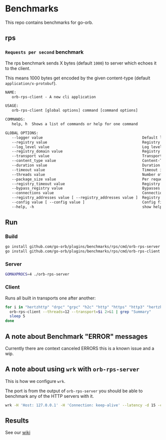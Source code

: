 # Benchmarks

This repo contains benchmarks for go-orb.

## rps

### `Requests per second` benchmark

The rps benchmark sends X bytes (default `1000`) to server which echoes it to the client.

This means 1000 bytes get encoded by the given content-type (default `application/x-protobuf`).

```txt
NAME:
   orb-rps-client - A new cli application

USAGE:
   orb-rps-client [global options] command [command options]

COMMANDS:
   help, h  Shows a list of commands or help for one command

GLOBAL OPTIONS:
   --logger value                                             Default logger to use (e.g. jsonstderr, jsonstdout, textstderr, textsdout). (default: "slog")
   --registry value                                           Registry for discovery. etcd, mdns (default: "mdns") [$REGISTRY]
   --log_level value                                          Log level (FATAL, ERROR, NOTICE, WARN, INFO, DEBUG, TRACE) (default: "INFO") [$LOG_LEVEL]
   --registry_domain value                                    Registry domain. (default: "micro")
   --transport value                                          Transport to use (grpc, hertzhttp, http, uvm.) (default: "grpc") [$TRANSPORT]
   --content_type value                                       Content-Type (application/x-protobuf, application/json) (default: "application/x-protobuf") [$CONTENT_TYPE]
   --duration value                                           Duration in seconds (default: 15) [$DURATION]
   --timeout value                                            Timeout in seconds (default: 8) [$TIMEOUT]
   --threads value                                            Number of threads to use = runtime.GOMAXPROCS() (default: 24) [$THREADS]
   --package_size value                                       Per request package size (default: 1000) [$PACKAGE_SIZE]
   --registry_timeout value                                   Registry timeout in milliseconds. (default: 100) [$REGISTRY_TIMEOUT]
   --bypass_registry value                                    Bypasses the registry by caching it, set to 0 to disable (default: 1) [$BYPASS_REGISTRY]
   --connections value                                        Connections to keep open (default: 256) [$CONNECTIONS]
   --registry_addresses value [ --registry_addresses value ]  Registry addresses. (default: "localhost:8500")
   --config value [ --config value ]                          Config file
   --help, -h                                                 show help
```

## Run

### Build

```bash
go install github.com/go-orb/plugins/benchmarks/rps/cmd/orb-rps-server
go install github.com/go-orb/plugins/benchmarks/rps/cmd/orb-rps-client
```

### Server

```bash
GOMAXPROCS=4 ./orb-rps-server
```

### Client

Runs all built in transports one after another:

```bash
for i in "hertzhttp" "drpc" "grpc" "h2c" "http" "https" "http3" "hertzh2c"; do
  orb-rps-client --threads=12 --transport=$i 2>&1 | grep "Summary"
  sleep 5
done
```

## A note about Benchmark "ERROR" messages

Currently there are context canceled ERRORS this is a known issue and a wip.

## A note about using `wrk` with `orb-rps-server`

This is how we configure `wrk`.

The port is from the output of `orb-rps-server` you should be able to benchmark any of the HTTP servers with it.

```bash
wrk -H 'Host: 127.0.0.1' -H 'Connection: keep-alive' --latency -d 15 -c 256 --timeout 8 -t 4 http://127.0.0.1:31002/echo.Echo/Echo -s wrk_1000bytes_post.lua -- 16
```

## Results

See our [wiki](https://github.com/go-orb/plugins/wiki/RPC-Benchmarks)
